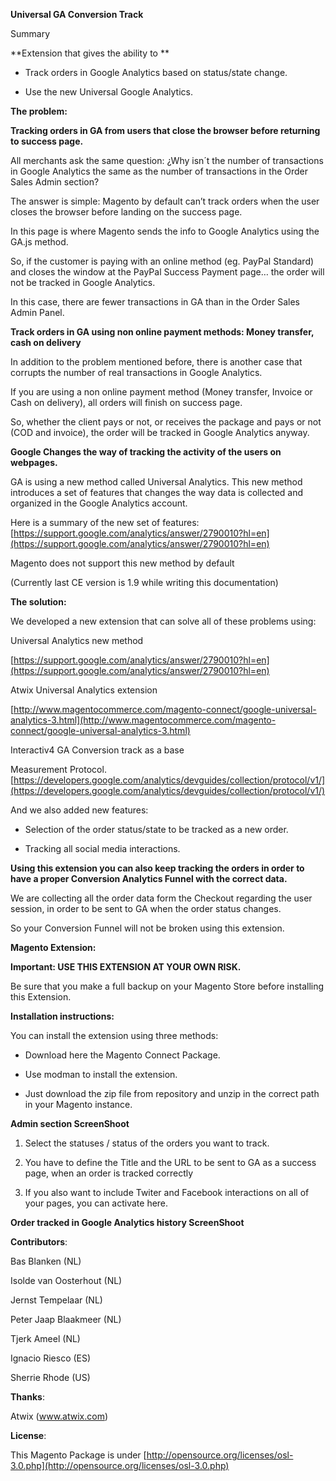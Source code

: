**Universal GA Conversion Track**

Summary

**Extension that gives the ability to **

- Track orders in Google Analytics based on status/state change.

- Use the new Universal Google Analytics.

**The problem:**

**Tracking orders in GA from users that close the browser before returning to success page.**

All merchants ask the same question: ¿Why isn´t the number of transactions in Google Analytics the same as the number of transactions in the Order Sales Admin section?

The answer is simple: Magento by default can’t track orders when the user closes the browser before landing on the success page.

In this page is where Magento sends the info to Google Analytics using the GA.js method.

So, if the customer is paying with an online method (eg. PayPal Standard) and closes the window at the PayPal Success Payment page… the order will not be tracked in Google Analytics.

In this case, there are fewer transactions in GA than in the Order Sales Admin Panel.

**Track orders in GA using non online payment methods: Money transfer, cash on delivery**

In addition to the problem mentioned before, there is another case that corrupts the number of real transactions in Google Analytics. 

If you are using a non online payment method (Money transfer, Invoice or Cash on delivery), all orders will finish on success page. 

So, whether the client pays or not, or receives the package and pays or not (COD and invoice), the order will be tracked in Google Analytics anyway.

**Google Changes the way of tracking the activity of the users on webpages.**

GA is using a new method called Universal Analytics. This new method introduces a set of features that changes the way data is collected and organized in the Google Analytics account.

Here is a summary of the new set of features: [https://support.google.com/analytics/answer/2790010?hl=en](https://support.google.com/analytics/answer/2790010?hl=en)

Magento does not support this new method by default

(Currently last CE version is 1.9 while writing this documentation)

**The solution:**

We developed a new extension that can solve all of these problems using:

Universal Analytics new method 

[https://support.google.com/analytics/answer/2790010?hl=en](https://support.google.com/analytics/answer/2790010?hl=en)

Atwix Universal Analytics extension

[http://www.magentocommerce.com/magento-connect/google-universal-analytics-3.html](http://www.magentocommerce.com/magento-connect/google-universal-analytics-3.html)

Interactiv4 GA Conversion track as a base

Measurement Protocol. [https://developers.google.com/analytics/devguides/collection/protocol/v1/](https://developers.google.com/analytics/devguides/collection/protocol/v1/)

And we also added new features:

- Selection of the order status/state to be tracked as a new order.

- Tracking all social media interactions.

**Using this extension you can also keep tracking the orders in order to have a proper Conversion Analytics Funnel with the correct data.**

We are collecting all the order data form the Checkout regarding the user session, in order to be sent to GA when the order status changes.

So your Conversion Funnel will not be broken using this extension.

**Magento Extension:**

**Important: USE THIS EXTENSION AT YOUR OWN RISK.**

Be sure that you make a full backup on your Magento Store before installing this Extension.

**Installation instructions:**

You can install the extension using three methods:

- Download here the Magento Connect Package.

- Use modman to install the extension.

- Just download the zip file from repository and unzip in the correct path in your Magento instance.

**Admin section ScreenShoot**

1. Select the statuses / status of the orders you want to track.

2. You have to define the Title and the URL to be sent to GA as a success page, when an order is tracked correctly

3. If you also want to include Twiter and Facebook interactions on all of your pages, you can activate here.

**Order tracked in Google Analytics history ScreenShoot**

**Contributors**:

Bas Blanken (NL)

Isolde van Oosterhout (NL)

Jernst Tempelaar (NL)

Peter Jaap Blaakmeer (NL)

Tjerk Ameel (NL)

Ignacio Riesco (ES)

Sherrie Rhode (US)

**Thanks**:

Atwix (www.atwix.com)

**License**:

This Magento Package is under [http://opensource.org/licenses/osl-3.0.php](http://opensource.org/licenses/osl-3.0.php)